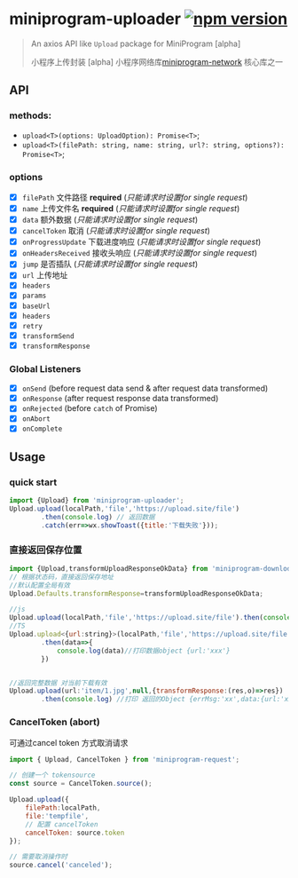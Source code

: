 # miniprogram-uploader [![npm version](https://badge.fury.io/js/miniprogram-uploader.svg)](https://npmjs.com/package/miniprogram-uploader)

> An axios API like `Upload` package for MiniProgram [alpha]
>
> 小程序上传封装 [alpha]
> 小程序网络库[miniprogram-network](https://github.com/NewFuture/miniprogram-network) 核心库之一


## API

### methods:

* `upload<T>(options: UploadOption): Promise<T>`;
* `upload<T>(filePath: string, name: string, url?: string, options?):  Promise<T>`;

### options

* [x] `filePath` 文件路径  **required** (_只能请求时设置for single request_) 
* [x] `name` 上传文件名  **required** (_只能请求时设置for single request_) 
* [x] `data` 额外数据 (_只能请求时设置for single request_) 
* [x] `cancelToken` 取消 (_只能请求时设置for single request_) 
* [x] `onProgressUpdate` 下载进度响应 (_只能请求时设置for single request_) 
* [x] `onHeadersReceived` 接收头响应 (_只能请求时设置for single request_) 
* [x] `jump` 是否插队 (_只能请求时设置for single request_)
* [x] `url` 上传地址
* [x] `headers`
* [x] `params`
* [x] `baseUrl`
* [x] `headers`
* [x] `retry`
* [x] `transformSend`
* [x] `transformResponse`
    
### Global Listeners

* [x] `onSend` (before request data send & after request data transformed)
* [x] `onResponse` (after request response data transformed)
* [x] `onRejected` (before `catch` of Promise)
* [x] `onAbort`
* [x] `onComplete`

## Usage

### quick start

```js
import {Upload} from 'miniprogram-uploader';
Upload.upload(localPath,'file','https://upload.site/file')
        .then(console.log) // 返回数据
        .catch(err=>wx.showToast({title:'下载失败'}));
```


### 直接返回保存位置

```js
import {Upload,transformUploadResponseOkData} from 'miniprogram-downloder';
// 根据状态码，直接返回保存地址
//默认配置全局有效
Upload.Defaults.transformResponse=transformUploadResponseOkData;

//js
Upload.upload(localPath,'file','https://upload.site/file').then(console.log);//打印data
//TS
Upload.upload<{url:string}>(localPath,'file','https://upload.site/file')
        .then(data=>{
            console.log(data)//打印数据object {url:'xxx'}
        }) 


//返回完整数据 对当前下载有效
Upload.upload(url:'item/1.jpg',null,{transformResponse:(res,o)=>res})
        .then(console.log) //打印 返回的Object {errMsg:'xx',data:{url:'xxx'}}
```



### CancelToken (abort)
可通过cancel token 方式取消请求
```js
import { Upload, CancelToken } from 'miniprogram-request';

// 创建一个 tokensource
const source = CancelToken.source();

Upload.upload({ 
    filePath:localPath,
    file:'tempfile', 
    // 配置 cancelToken
    cancelToken: source.token 
});

// 需要取消操作时
source.cancel('canceled');
```
